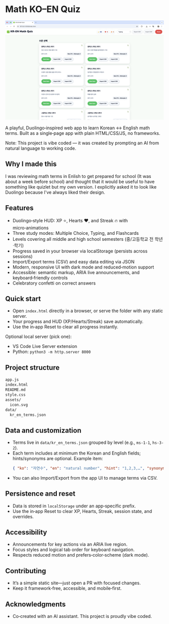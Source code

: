 # Math KO–EN Quiz

![Screenshot of Math KO–EN Quiz](assets/screenshot.png)

A playful, Duolingo‑inspired web app to learn Korean ↔ English math terms. Built as a single‑page app with plain HTML/CSS/JS, no frameworks.

Note: This project is vibe coded — it was created by prompting an AI from natural language to working code.

## Why I made this
I was reviewing math terms in Enlish to get prepared for school (It was about a week before school) and thought that it would be useful to have something like quizlet but my own version. I explicitly asked it to look like Duolingo because I've always liked their design.

## Features
- Duolingo‑style HUD: XP ⭐, Hearts ❤️, and Streak 🔥 with micro‑animations
- Three study modes: Multiple Choice, Typing, and Flashcards
- Levels covering all middle and high school semesters (중/고등학교 전 학년·학기)
- Progress saved in your browser via localStorage (persists across sessions)
- Import/Export terms (CSV) and easy data editing via JSON
- Modern, responsive UI with dark mode and reduced‑motion support
- Accessible: semantic markup, ARIA live announcements, and keyboard‑friendly controls
- Celebratory confetti on correct answers

## Quick start
- Open `index.html` directly in a browser, or serve the folder with any static server.
- Your progress and HUD (XP/Hearts/Streak) save automatically.
- Use the in‑app Reset to clear all progress instantly.

Optional local server (pick one):
- VS Code Live Server extension
- Python: `python3 -m http.server 8000`

## Project structure
```
app.js
index.html
README.md
style.css
assets/
  icon.svg
data/
  kr_en_terms.json
```

## Data and customization
- Terms live in `data/kr_en_terms.json` grouped by level (e.g., `ms-1-1`, `hs-3-2`).
- Each term includes at minimum the Korean and English fields; hints/synonyms are optional.
  Example item:
  ```json
  { "ko": "자연수", "en": "natural number", "hint": "1,2,3,…", "synonyms": ["natural numbers"] }
  ```
- You can also Import/Export from the app UI to manage terms via CSV.

## Persistence and reset
- Data is stored in `localStorage` under an app‑specific prefix.
- Use the in‑app Reset to clear XP, Hearts, Streak, session state, and overrides.

## Accessibility
- Announcements for key actions via an ARIA live region.
- Focus styles and logical tab order for keyboard navigation.
- Respects reduced motion and prefers‑color‑scheme (dark mode).

## Contributing
- It’s a simple static site—just open a PR with focused changes.
- Keep it framework‑free, accessible, and mobile‑first.

## Acknowledgments
- Co‑created with an AI assistant. This project is proudly vibe coded.